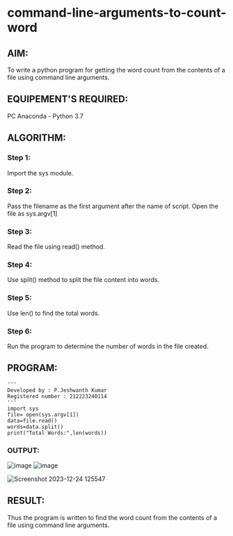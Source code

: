 # command-line-arguments-to-count-word
## AIM:
To write a python program for getting the word count from the contents of a file using command line arguments.
## EQUIPEMENT'S REQUIRED: 
PC
Anaconda - Python 3.7
## ALGORITHM: 
### Step 1:
Import the sys module.
### Step 2: 
Pass the filename as the first argument after the name of script. Open the file as sys.argv[1]
### Step 3: 
Read the file using read() method.
### Step 4:  
Use split() method to split the file content into words.
### Step 5: 
Use len() to find the total words.
### Step 6: 
Run the program to determine the number of words in the file created.
## PROGRAM:
```
'''
Developed by : P.Jeshwanth Kumar
Registered number : 212223240114
'''
import sys
file= open(sys.argv[1])
data=file.read()
words=data.split()
print("Total Words:",len(words))
```
### OUTPUT:
![image](https://github.com/Jeshwanthkumarpayyavula/command-line-arguments-to-count-word/assets/145742402/09a49b8c-e78a-4184-97bd-bf8e053bcc99)
![image](https://github.com/Jeshwanthkumarpayyavula/command-line-arguments-to-count-word/assets/145742402/f7540110-9092-4e7b-9b53-5b581fc8d6d3)

![Screenshot 2023-12-24 125547](https://github.com/Jeshwanthkumarpayyavula/command-line-arguments-to-count-word/assets/145742402/bb8f1ff7-354f-4cc9-a41a-6bf8630fda90)


## RESULT:
Thus the program is written to find the word count from the contents of a file using command line arguments.
